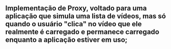 ## Implementação de Proxy, voltado para uma aplicação que simula uma lista de vídeos, mas só quando o usuário "clica" no vídeo que ele realmente é carregado e permanece carregado enquanto a aplicação estiver em uso;